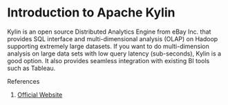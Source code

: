 # Introduction to Apache Kylin

Kylin is an open source Distributed Analytics Engine from eBay Inc. that provides SQL interface and multi-dimensional analysis (OLAP) on Hadoop supporting extremely large datasets. 
If you want to do multi-dimension analysis on large data sets with low query latency (sub-seconds), Kylin is a good option. It also provides seamless integration with existing BI tools such as Tableau.





References

1. [Official Website](http://kylin.apache.org/)

